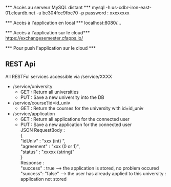 *** Accès au serveur MySQL distant ***
mysql -h us-cdbr-iron-east-01.cleardb.net -u be304fcc9fbc70 -p
password : xxxxxxxx

*** Accès à l'application en local ***
localhost:8080/...

*** Accès à l'application sur le cloud***
https://exchangesemester.cfapps.io/

*** Pour push l'application sur le cloud ***
    

<h2> REST Api </h2>
<div>
  All RESTFul services accessible via /service/XXXX
  <ul>
    <li> /service/university
        <ul>
            <li>
                GET : Return all universities
            </li>
            <li>
                PUT : Save a new university into the DB
            </li>
        </ul>
    </li>
    <li> /service/course?id=id_univ
       <ul>
           <li>
               GET : Return the courses for the university with id=id_univ
           </li>
        </ul>
    </li>
    <li> /service/application 
        <ul>
            <li> GET : Return all applications for the connected user</li>
            <li> PUT : Save a new application for the connected user <br>
                JSON RequestBody : <br>
                {  <br> 
                "idUniv" : "xxx (int) ", <br>
                "agreement" : "xxx (0 or 1)", <br>
                "status" : "xxxxx (string)" <br>
                } <br>
                Response : <br> "success" : true --> the application is stored, no problem occured <br>
                 "success": "false" --> the user has already applied to this university : application not stored
            </li>
        </ul>
      </li>
  </ul>
</div>
